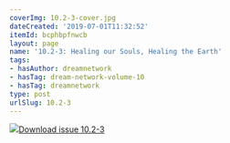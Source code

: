 ```yaml
---
coverImg: 10.2-3-cover.jpg
dateCreated: '2019-07-01T11:32:52'
itemId: bcphbpfnwcb
layout: page
name: '10.2-3: Healing our Souls, Healing the Earth'
tags:
- hasAuthor: dreamnetwork
- hasTag: dream-network-volume-10
- hasTag: dreamnetwork
type: post
urlSlug: 10.2-3
---
```

<img class="card-journal-img" src="../images/10.2-3-rect.jpg"/><a href="../files/pdfs/Volume_10/10.2-3-Dream-Network-Journal_Volume-10_No-2-3.pdf" download="">Download issue 10.2-3</a>